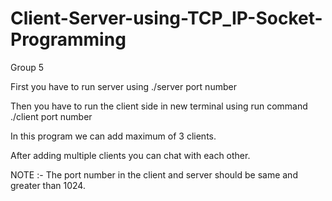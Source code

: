 # Client-Server-using-TCP_IP-Socket-Programming
Group 5

First you have to run server using 
./server port number

Then you have to run the client side in new terminal using run command
./client port number

In this program we can add maximum of 3 clients.

After adding multiple clients you can chat with each other.

NOTE :- The port number in the client and server should be same and greater than 1024.
